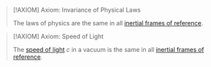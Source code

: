 >[!AXIOM] Axiom: Invariance of Physical Laws
>
>The laws of physics are the same in all [inertial frames of reference](../../Mechanics/Newton's%20Laws%20of%20Translational%20Motion.md).
>

>[!AXIOM] Axiom: Speed of Light
>
>The [speed of light](../../Mechanics/Speed%20of%20Light.md) $c$ in a vacuum is the same in all [inertial frames of reference](../../Mechanics/Newton's%20Laws%20of%20Translational%20Motion.md).
>